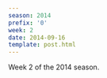 ```yaml
---
season: 2014
prefix: '0'
week: 2
date: 2014-09-16
template: post.html
---
```


Week 2 of the 2014 season.


